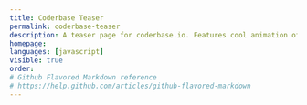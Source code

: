 ```yaml
---
title: Coderbase Teaser
permalink: coderbase-teaser
description: A teaser page for coderbase.io. Features cool animation of code highlighting. Coderbase.io has pivoted and this is no longer used.
homepage: 
languages: [javascript]
visible: true
order: 
# Github Flavored Markdown reference
# https://help.github.com/articles/github-flavored-markdown
---
```



